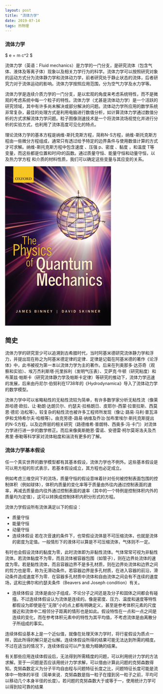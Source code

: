 ```yaml
---
layout: post
title: "流体力学"
date: 2019-07-14
tags: 热物理   
---
```

<head>
    <script src="https://cdn.mathjax.org/mathjax/latest/MathJax.js?config=TeX-AMS-MML_HTMLorMML" type="text/javascript"></script>
    <script type="text/x-mathjax-config">
        MathJax.Hub.Config({
            tex2jax: {
            skipTags: ['script', 'noscript', 'style', 'textarea', 'pre'],
            inlineMath: [['$','$']]
            }
        });
    </script>
</head>

### 流体力学

$ e = m c^2 $

流体力学（英语：Fluid mechanics）是力学的一门分支，是研究流体（包含气体、液体及等离子体）现象以及相关力学行为的科学。流体力学可以按照研究对象的运动方式分为流体静力学和流体动力学，前者研究处于静止状态的流体，后者研究力对于流体运动的影响。流体力学按照应用范围，分为空气力学及水力学等。

流体力学是连续介质力学的一门分支，是以宏观的角度来考虑系统特性，而不是微观的考虑系统中每一个粒子的特性。流体力学（尤甚是流体动力学）是一个活跃的研究领域，其中有许多尚未解决或部分解决的问题。流体动力学所应用的数学系统非常复杂，最佳的处理方式是利用电脑进行数值分析，如计算流体力学通过数值分析的方式求解流体力学问题。粒子图像测速技术是一个将流体流场视觉化并进行分析的实验方式，也利用了流体高度可见化的特点。

理论流体力学的基本方程是纳维-斯托克斯方程，简称N-S方程，纳维-斯托克斯方程由一些微分方程组成，通常只有透过给予特定的边界条件与使用数值计算的方式才可求解。纳维-斯托克斯方程中包含速度 、压强 p、密度  、黏度  ，和温度  T等变量，而这些都是位置和时间t的函数。通过质量守恒、能量守恒和动量守恒，以及热力学方程 和介质的材料性质，我们可以确定这些变量与其应变的关系。

![](/images/post/English/aac.png)

## 简史

流体力学的研究至少可以追溯到古希腊时代，当时阿基米德研究流体静力学和浮力，并提出现在称之为阿基米德定律的定律．定律是记载在阿基米德的著作《论浮体》中，此书被视为第一本以流体力学为主的著作。后来在列奥那多·达芬奇（观察和实验）、埃万杰利斯塔·托里拆利（发明气压表）、艾萨克·牛顿（研究粘度）和布莱兹·帕斯卡（研究流体静力学及帕斯卡定律）等研究的推动下，流体力学迅速的发展，后来由丹尼尔·伯努利在1738年的《Hydrodynamica》导入了流体动力学的数学模型。

流体力学中可以省略粘性的无粘性流较为简单，有许多数学家分析无粘性流（像莱昂哈德·欧拉、让·勒朗·达朗贝尔、约瑟夫·拉格朗日、皮耶尔-西蒙·拉普拉斯、西莫恩·德尼·泊松等）。较复杂的粘性流也被许多工程师所发现（像让·路易·马利·普瓦泽伊和戈特希尔夫·哈根等）。由克劳德-路易·纳维及乔治·加布里埃尔·斯托克斯提出的N-S方程，以及边界层的相关研究（路德维希·普朗特、西奥多·冯·卡门）对流体力学进行进一步的数学修正。而后来像奥斯鲍恩·雷诺、安德雷·柯尔莫哥洛夫及杰弗里·泰勒等科学家对流体粘度和湍流有更多的了解。

### 流体力学基本假设

任一个真实世界的数学模型都有其基本假设，流体力学也不例外。这些基本假设是可以用方程的形式表示，若基本假设成立，其方程也必定成立。

例如考虑三维空间下的流场，质量守恒的假设意味着针对任何被控制表面包围的控制体积（例如球体），体积内质量的变化率等于质量由外往内通过控制表面的速率，再减去质量由内往外通过控制表面的速率（其中的一个特例是控制体积内外的质量均为定值），这可以转换成控制体积内积分形式的方程。

流体力学假设所有流体满足以下的假设：

* 质量守恒
* 能量守恒
* 动量守恒
* 连续体假设
若在次音速的条件下，也常假设流体是不可压缩流体，也就是流体的密度为定值。一般情形下的液体可以算是不可压缩流体，气体则不一定。

有时也会假设流体的黏度为零，此时流体即为非黏性流体。气体常常可视为非黏性流体。若流体黏度不为零，而且流体被容器包围（如管子），则在边界处流体的速度为零。若是黏性流体，而且容器边界不是多孔材质，则在边界处流体和边界之间的剪力也是零，称为无滑动条件。若容器边界是多孔材质，在进入容器的前沿，滑动条件造成速度不为零．在容器多孔材质中流体和自由流体之间会有不连续的速度场，这和比佛尔和约瑟夫条件（Beavers and Joseph condition）有关。

* 连续体假设
流体是由分子组成，不论分子之间还是及分子和固体之间都会有碰撞。不过连续体假设认为流体是连续的。像是密度、压力、温度和速度等特性都假设为即使是在“无限”小的点上都有明确定义，甚至是参考体积元素的尺度接近和流体中二相邻分子距离的情形也是如此。假设特性在一点和一点之间是连续的变化，而在参考体积元素中的特性为其平均值，不考虑流体是由离散分子所组成的事实。

连续体假设基本上是一个近似值，就像在处理天体力学时，将行星假设为质点一样，因此所得的解只是近似解。连续体假设所得的结果可能无法达到所需的精度。不过在适当的情况下，连续体假设可以产生极为精确的结果。

有关那些应用连续体假设后，无法得到所需精度的问题，可以利用统计力学的方法求解。至于一问题是否应该用统计力学求解，可以借由计算此问题的克努森数得知。克努森数定义为分子平均自由程与问题特征长度之比，问题特征长度可能是流体中一物体的半径（简单来说．克努森数是指一粒子在撞到另一粒子之前，平均可以移动几个本身半径的长度）。若问题的克努森数大于或等于一，使用统计力学可以得到较可靠的结果




